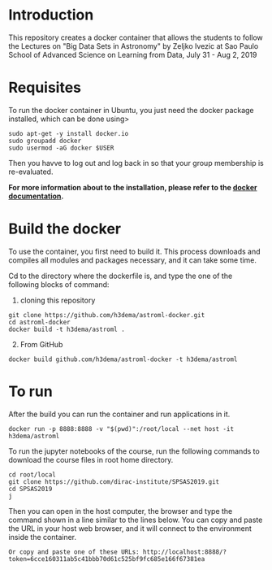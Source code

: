 # Introduction

This repository creates a docker container that allows the students to follow the Lectures on "Big Data Sets in Astronomy" by Zeljko Ivezic at Sao Paulo School of Advanced Science on Learning from Data, July 31 - Aug 2, 2019



# Requisites

To run the docker container in Ubuntu, you just need the docker package installed, which can be done using>

```
sudo apt-get -y install docker.io
sudo groupadd docker
sudo usermod -aG docker $USER
```

Then you havve to log out and log back in so that your group membership is re-evaluated.

__For more information about to the installation, please refer to the [docker documentation](https://docs.docker.com/install/).__


# Build the docker

To use the container, you first need to build it.
This process downloads and compiles all modules and packages necessary, and it can take some time.

Cd to the directory where the dockerfile is, and type the one of the following blocks of command:

1) cloning this repository

```
git clone https://github.com/h3dema/astroml-docker.git
cd astroml-docker
docker build -t h3dema/astroml .
```

2) From GitHub

```
docker build github.com/h3dema/astroml-docker -t h3dema/astroml
```


# To run

After the build you can run the container and run applications in it.


```
docker run -p 8888:8888 -v "$(pwd)":/root/local --net host -it h3dema/astroml
```

To run the jupyter notebooks of the course, run the following commands
to download the course files in root home directory.

```
cd root/local
git clone https://github.com/dirac-institute/SPSAS2019.git
cd SPSAS2019
j
```

Then you can open in the host computer, the browser and type the command shown in a line similar to the lines below. You can copy and paste the URL in your host web browser, and it will connect to the environment inside the container.

`
Or copy and paste one of these URLs:
        http://localhost:8888/?token=6cce160311ab5c41bbb70d61c525bf9fc685e166f67381ea
`
